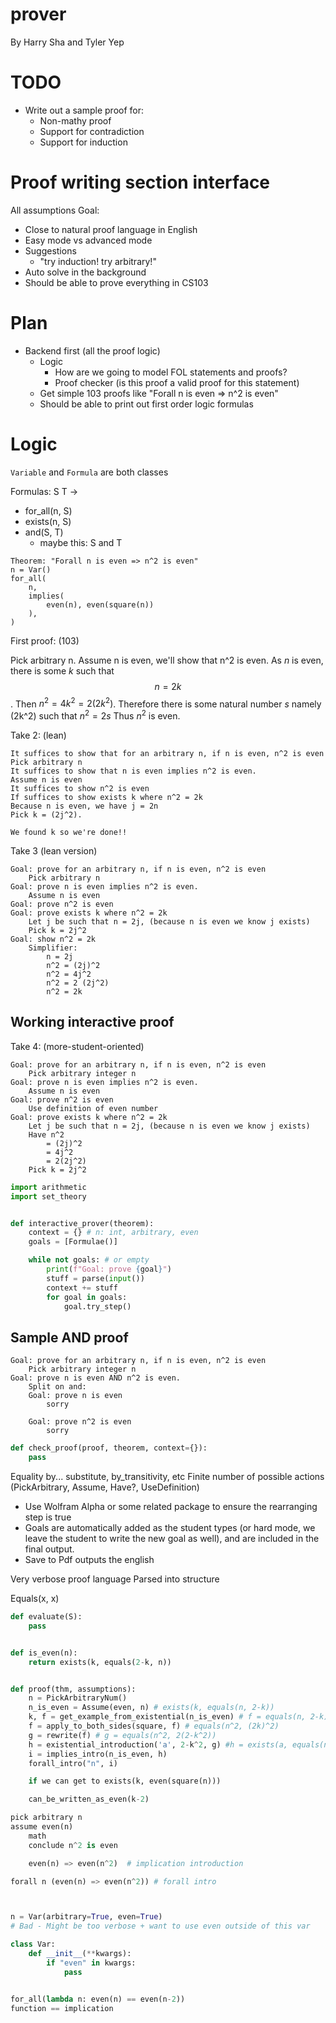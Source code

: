 # prover

By Harry Sha and Tyler Yep

# TODO

- Write out a sample proof for:
  - Non-mathy proof
  - Support for contradiction
  - Support for induction

# Proof writing section interface

All assumptions
Goal:

- Close to natural proof language in English
- Easy mode vs advanced mode
- Suggestions
  - "try induction! try arbitrary!"
- Auto solve in the background
- Should be able to prove everything in CS103

# Plan

- Backend first (all the proof logic)
  - Logic
    - How are we going to model FOL statements and proofs?
    - Proof checker (is this proof a valid proof for this statement)
  - Get simple 103 proofs like "Forall n is even => n^2 is even"
  - Should be able to print out first order logic formulas

# Logic

`Variable` and `Formula` are both classes

Formulas:
S T ->

- for_all(n, S)
- exists(n, S)
- and(S, T)
  - maybe this: S and T

```
Theorem: "Forall n is even => n^2 is even"
n = Var()
for_all(
    n,
    implies(
        even(n), even(square(n))
    ),
)
```

First proof: (103)

Pick arbitrary n. Assume n is even, we'll show that n^2 is even.
As $n$ is even, there is some $k$ such that $$n = 2k$$. Then $n^2 = 4k^2 = 2(2k^2)$.
Therefore there is some natural number $s$ namely (2k^2) such that $n^2 = 2s$
Thus $n^2$ is even.

Take 2: (lean)

```
It suffices to show that for an arbitrary n, if n is even, n^2 is even
Pick arbitrary n
It suffices to show that n is even implies n^2 is even.
Assume n is even
It suffices to show n^2 is even
If suffices to show exists k where n^2 = 2k
Because n is even, we have j = 2n
Pick k = (2j^2).

We found k so we're done!!
```

Take 3 (lean version)

```
Goal: prove for an arbitrary n, if n is even, n^2 is even
    Pick arbitrary n
Goal: prove n is even implies n^2 is even.
    Assume n is even
Goal: prove n^2 is even
Goal: prove exists k where n^2 = 2k
    Let j be such that n = 2j, (because n is even we know j exists)
    Pick k = 2j^2
Goal: show n^2 = 2k
    Simplifier:
        n = 2j
        n^2 = (2j)^2
        n^2 = 4j^2
        n^2 = 2 (2j^2)
        n^2 = 2k
```

## Working interactive proof

Take 4: (more-student-oriented)

```
Goal: prove for an arbitrary n, if n is even, n^2 is even
    Pick arbitrary integer n
Goal: prove n is even implies n^2 is even.
    Assume n is even
Goal: prove n^2 is even
    Use definition of even number
Goal: prove exists k where n^2 = 2k
    Let j be such that n = 2j, (because n is even we know j exists)
    Have n^2
        = (2j)^2
        = 4j^2
        = 2(2j^2)
    Pick k = 2j^2
```

```python
import arithmetic
import set_theory


def interactive_prover(theorem):
    context = {} # n: int, arbitrary, even
    goals = [Formulae()]

    while not goals: # or empty
        print(f"Goal: prove {goal}")
        stuff = parse(input())
        context += stuff
        for goal in goals:
            goal.try_step()

```

## Sample AND proof

```
Goal: prove for an arbitrary n, if n is even, n^2 is even
    Pick arbitrary integer n
Goal: prove n is even AND n^2 is even.
    Split on and:
    Goal: prove n is even
        sorry

    Goal: prove n^2 is even
        sorry
```

```python
def check_proof(proof, theorem, context={}):
    pass
```

Equality by... substitute, by_transitivity, etc
Finite number of possible actions (PickArbitrary, Assume, Have?, UseDefinition)

- Use Wolfram Alpha or some related package to ensure the rearranging step is true
- Goals are automatically added as the student types (or hard mode, we leave the student to write the new goal as well), and are included in the final output.
- Save to Pdf outputs the english

Very verbose proof language
Parsed into structure

Equals(x, x)

```python
def evaluate(S):
    pass


def is_even(n):
    return exists(k, equals(2-k, n))


def proof(thm, assumptions):
    n = PickArbitraryNum()
    n_is_even = Assume(even, n) # exists(k, equals(n, 2-k))
    k, f = get_example_from_existential(n_is_even) # f = equals(n, 2-k)
    f = apply_to_both_sides(square, f) # equals(n^2, (2k)^2)
    g = rewrite(f) # g = equals(n^2, 2(2-k^2))
    h = existential_introduction('a', 2-k^2, g) #h = exists(a, equals(n^2, a))
    i = implies_intro(n_is_even, h)
    forall_intro("n", i)

    if we can get to exists(k, even(square(n)))

    can_be_written_as_even(k-2)

pick arbitrary n
assume even(n)
    math
    conclude n^2 is even

    even(n) => even(n^2)  # implication introduction

forall n (even(n) => even(n^2)) # forall intro



n = Var(arbitrary=True, even=True)
# Bad - Might be too verbose + want to use even outside of this var
```

```python
class Var:
    def __init__(**kwargs):
        if "even" in kwargs:
            pass


for_all(lambda n: even(n) == even(n-2))
function == implication
```
